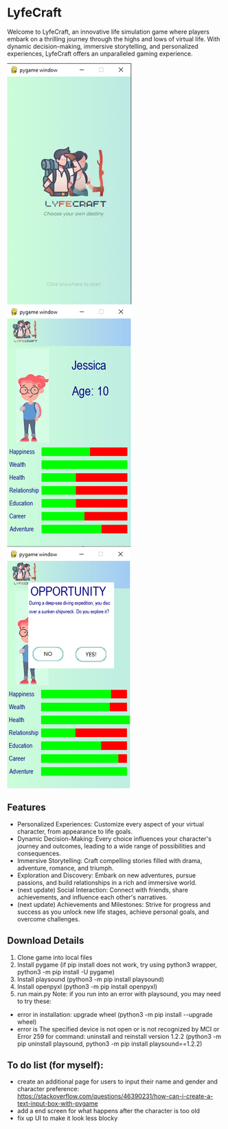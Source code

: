 
# LyfeCraft
Welcome to LyfeCraft, an innovative life simulation game where players embark on a thrilling journey through the highs and lows of virtual life. With dynamic decision-making, immersive storytelling, and personalized experiences, LyfeCraft offers an unparalleled gaming experience.

![start screen](githubImages/image.png)
![main screen](githubImages/image2.png)
![opportunity screen](githubImages/image3.png)


## Features
- Personalized Experiences: Customize every aspect of your virtual character, from appearance to life goals.
- Dynamic Decision-Making: Every choice influences your character's journey and outcomes, leading to a wide range of possibilities and consequences.
- Immersive Storytelling: Craft compelling stories filled with drama, adventure, romance, and triumph.
- Exploration and Discovery: Embark on new adventures, pursue passions, and build relationships in a rich and immersive world.
- (next update) Social Interaction: Connect with friends, share achievements, and influence each other's narratives.
- (next update) Achievements and Milestones: Strive for progress and success as you unlock new life stages, achieve personal goals, and overcome challenges.

## Download Details
1. Clone game into local files
2. Install pygame (if pip install does not work, try using python3 wrapper, python3 -m pip install -U pygame)
3. Install playsound (python3 -m pip install playsound)
4. Install openpyxl (python3 -m pip install openpyxl)
5. run main.py
Note: if you run into an error with playsound, you may need to try these:
- error in installation: upgrade wheel (python3 -m pip install --upgrade wheel)
- error is The specified device is not open or is not recognized by MCI or Error 259 for command: uninstall and reinstall version 1.2.2 (python3 -m pip uninstall playsound, python3 -m pip install playsound==1.2.2)


## To do list (for myself):
- create an additional page for users to input their name and gender and character preference: https://stackoverflow.com/questions/46390231/how-can-i-create-a-text-input-box-with-pygame
- add a end screen for what happens after the character is too old 
- fix up UI to make it look less blocky 